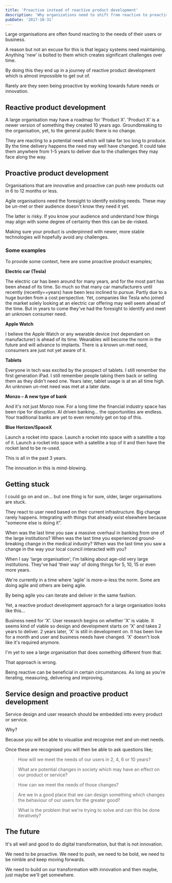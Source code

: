 ```yaml
---
title: 'Proactive instead of reactive product development'
description: 'Why organizations need to shift from reactive to proactive product development'
pubDate: '2017-10-31'
---
```


Large organisations are often found reacting to the needs of their users or business.

A reason but not an excuse for this is that legacy systems need maintaining. Anything 'new' is bolted to them which creates significant challenges over time.

By doing this they end up in a journey of reactive product development which is almost impossible to get out of.

Rarely are they seen being proactive by working towards future needs or innovation.

## Reactive product development

A large organisation may have a roadmap for 'Product X'. 'Product X' is a newer version of something they created 10 years ago. Groundbreaking to the organisation, yet, to the general public there is no change.

They are reacting to a potential need which will take far too long to produce. By the time delivery happens the need may well have changed. It could take them anywhere from 1-5 years to deliver due to the challenges they may face along the way.

## Proactive product development

Organisations that are innovative and proactive can push new products out in 6 to 12 months or less.

Agile organisations need the foresight to identify existing needs. These may be un-met or their audience doesn't know they need it yet.

The latter is risky. If you know your audience and understand how things may align with some degree of certainty then this can be de-risked.

Making sure your product is underpinned with newer, more stable technologies will hopefully avoid any challenges.

### Some examples

To provide some context, here are some proactive product examples;

**Electric car (Tesla)**

The electric car has been around for many years, and for the most part has been ahead of its time. So much so that many car manufacturers until recently (recently==years) have been less inclined to pursue. Partly due to a huge burden from a cost perspective. Yet, companies like Tesla who joined the market solely looking at an electric car offering may well seem ahead of the time. But in years to come they've had the foresight to identify and meet an unknown consumer need.

**Apple Watch**

I believe the Apple Watch or any wearable device (not dependant on manufacturer) is ahead of its time. Wearables will become the norm in the future and will advance to implants. There is a known un-met need, consumers are just not yet aware of it.

**Tablets**

Everyone in tech was excited by the prospect of tablets. I still remember the first generation iPad. I still remember people taking them back or selling them as they didn't need one. Years later, tablet usage is at an all time high. An unknown un-met need was met at a later date.

**Monzo – A new type of bank**

And it's not just Monzo now. For a long time the financial industry space has been ripe for disruption. AI driven banking… the opportunities are endless. Your traditional banks are yet to even remotely get on top of this.

**Blue Horizon/SpaceX**

Launch a rocket into space. Launch a rocket into space with a satellite a top of it. Launch a rocket into space with a satellite a top of it and then have the rocket land to be re-used.

This is all in the past 3 years.

The innovation in this is mind-blowing.

## Getting stuck

I could go on and on… but one thing is for sure, older, larger organisations are stuck.

They react to user need based on their current infrastructure. Big change rarely happens. Integrating with things that already exist elsewhere because "someone else is doing it".

When was the last time you saw a massive overhaul in banking from one of the large institutions? When was the last time you experienced ground-breaking change in the medical industry? When was the last time you saw a change in the way your local council interacted with you?

When I say 'large organisation', I'm talking about age-old very large institutions. They've had 'their way' of doing things for 5, 10, 15 or even more years.

We're currently in a time where 'agile' is more-a-less the norm. Some are doing agile and others are being agile.

By being agile you can iterate and deliver in the same fashion.

Yet, a reactive product development approach for a large organisation looks like this…

Business need for 'X'. User research begins on whether 'X' is viable. It seems kind of viable so design and development starts on 'X' and takes 2 years to deliver. 2 years later, 'X' is still in development on. It has been live for a month and user and business needs have changed. 'X' doesn't look like it's required anymore.

I'm yet to see a large organisation that does something different from that.

That approach is wrong.

Being reactive can be beneficial in certain circumstances. As long as you're iterating, measuring, delivering and improving.

## Service design and proactive product development

Service design and user research should be embedded into every product or service.

Why?

Because you will be able to visualise and recognise met and un-met needs.

Once these are recognised you will then be able to ask questions like;

> How will we meet the needs of our users in 2, 4, 6 or 10 years?

> What are potential changes in society which may have an effect on our product or service?

> How can we meet the needs of those changes?

> Are we in a good place that we can design something which changes the behaviour of our users for the greater good?

> What is the problem that we're trying to solve and can this be done iteratively?

## The future

It's all well and good to do digital transformation, but that is not innovation.

We need to be proactive. We need to push, we need to be bold, we need to be nimble and keep moving forwards.

We need to build on our transformation with innovation and then maybe, just maybe we'll get somewhere.